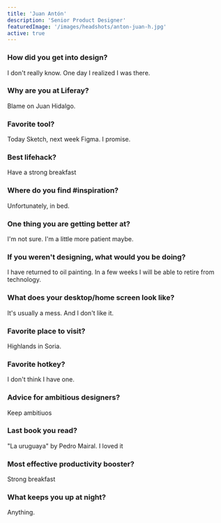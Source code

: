 ```yaml
---
title: 'Juan Antón'
description: 'Senior Product Designer'
featuredImage: '/images/headshots/anton-juan-h.jpg'
active: true
---
```


### How did you get into design?

I don't really know. One day I realized I was there.

### Why are you at Liferay?

Blame on Juan Hidalgo.

### Favorite tool?

Today Sketch, next week Figma. I promise.

### Best lifehack?

Have a strong breakfast

### Where do you find #inspiration?

Unfortunately, in bed.

### One thing you are getting better at?

I'm not sure. I'm a little more patient maybe.

### If you weren't designing, what would you be doing?

I have returned to oil painting. In a few weeks I will be able to retire from technology.

### What does your desktop/home screen look like?

It's usually a mess. And I don't like it.

### Favorite place to visit?

Highlands in Soria.

### Favorite hotkey?

I don't think I have one.

### Advice for ambitious designers?

Keep ambitiuos

### Last book you read?

"La uruguaya" by Pedro Mairal. I loved it

### Most effective productivity booster?

Strong breakfast

### What keeps you up at night?

Anything.
